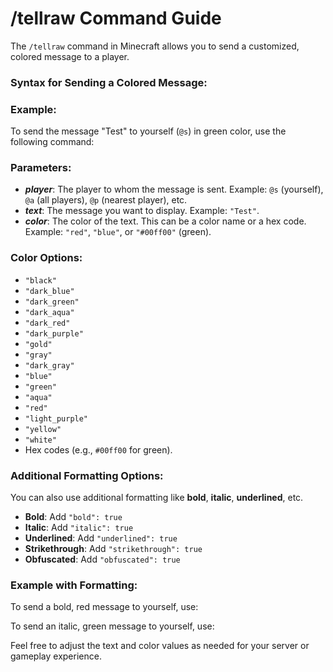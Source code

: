 # /tellraw Command Guide

The `/tellraw` command in Minecraft allows you to send a customized, colored message to a player.

### Syntax for Sending a Colored Message:

### Example:
To send the message "Test" to yourself (`@s`) in green color, use the following command:


### Parameters:
- **$player$**: The player to whom the message is sent. Example: `@s` (yourself), `@a` (all players), `@p` (nearest player), etc.
- **$text$**: The message you want to display. Example: `"Test"`.
- **$color$**: The color of the text. This can be a color name or a hex code. Example: `"red"`, `"blue"`, or `"#00ff00"` (green).

### Color Options:
- `"black"`
- `"dark_blue"`
- `"dark_green"`
- `"dark_aqua"`
- `"dark_red"`
- `"dark_purple"`
- `"gold"`
- `"gray"`
- `"dark_gray"`
- `"blue"`
- `"green"`
- `"aqua"`
- `"red"`
- `"light_purple"`
- `"yellow"`
- `"white"`
- Hex codes (e.g., `#00ff00` for green).

### Additional Formatting Options:
You can also use additional formatting like **bold**, **italic**, **underlined**, etc.

- **Bold**: Add `"bold": true`
- **Italic**: Add `"italic": true`
- **Underlined**: Add `"underlined": true`
- **Strikethrough**: Add `"strikethrough": true`
- **Obfuscated**: Add `"obfuscated": true`

### Example with Formatting:
To send a bold, red message to yourself, use:


To send an italic, green message to yourself, use:


Feel free to adjust the text and color values as needed for your server or gameplay experience.
